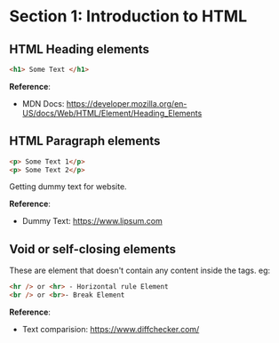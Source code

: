 # Section 1: Introduction to HTML

## HTML Heading elements

```HTML
<h1> Some Text </h1>
```

**Reference**:

- MDN Docs: https://developer.mozilla.org/en-US/docs/Web/HTML/Element/Heading_Elements

## HTML Paragraph elements

```HTML
<p> Some Text 1</p>
<p> Some Text 2</p>
```

Getting dummy text for website.

**Reference**:

- Dummy Text: https://www.lipsum.com

## Void or self-closing elements

These are element that doesn't contain any content inside the tags.
eg:

```HTML
<hr /> or <hr> - Horizontal rule Element
<br /> or <br>- Break Element
```

**Reference**:

- Text comparision: https://www.diffchecker.com/
